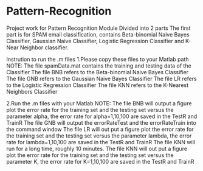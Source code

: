 # Pattern-Recognition
Project work for Pattern Recognition Module
Divided into 2 parts
The first part is for SPAM email classification, contains Beta-binomial Naive Bayes Classifier, Gaussian Naive Classifier, Logistic Regression Classifier and K-Near Neighbor classifier.

Instrution to run the .m files
1.Please copy these files to your Matlab path
NOTE: 
The file spamData.mat contains the training and testing data of the Classifier
The file BNB refers to the Beta-binomial Naive Bayes Classifier
The file GNB refers to the Gaussian Naive Bayes Classifier
The file LR refers to the Logistic Regression Classifier
The file KNN refers to the K-Nearest Neighbors Classifier


2.Run the .m files with your Matlab 
NOTE: 
The file BNB will output a figure plot the error rate for the training set and the testing set versus the parameter alpha, 
the error rate for alpha=1,10,100 are saved in the TestR and TrainR
The file GNB will output the errorRateTest and the errorRateTrain into the command window
The file LR will out put a figure plot the error rate for the training set and the testing set versus the parameter lambda,
the error rate for lambda=1,10,100 are saved in the TestR and TrainR
The file KNN will run for a long time, roughly 10 minutes. 
The file KNN will out put a figure plot the error rate for the training set and the testing set versus the parameter K,
the error rate for K=1,10,100 are saved in the TestR and TrainR

